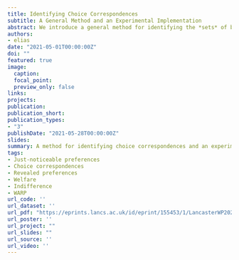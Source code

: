 ```yaml
---
title: Identifying Choice Correspondences
subtitle: A General Method and an Experimental Implementation
abstract: We introduce a general method for identifying the *sets* of best alternatives of decision makers in each choice sets, i.e., their *choice correspondences*, experimentally. In contrast, most experiments force the choice of a *single* alternative in each choice set. The method allow decision makers to choose several alternatives, provide a small incentive for each alternative chosen, and then randomly select one for payment. We derive two conditions under which the method may recover the choice correspondence. First, when the incentive to choose several alternative becomes small. Second, we can at least partially identifies the choice correspondence, by obtaining supersets and subsets for each choice set. We illustrate the method with an experiment, in which subjects choose between four paid tasks. In the latter case, we can retrieve the full choice correspondence for 18% of subjects and bind it for another 40%. Using the limit result, we show that 40% of all observed choices can be rationalized by complete, reflexive and transitive preferences in the experiment, i.e., satisfy the Weak Axiom of Revealed Preferences – WARP hereafter. Weakening the classical model, incomplete preferences or just-noticeable difference preferences do not rationalize more choice correspondences. Going beyond, however, we show that complete, reflexive and transitive preferences with menu-dependent choices rationalize 96% of observed choices. Having elicited choice correspondences allows to conclude that indifference is widespread in the experiment.These results pave the way for exploring various behavioral models with a unified method.
authors:
- elias
date: "2021-05-01T00:00:00Z"
doi: ""
featured: true
image:
  caption: 
  focal_point: 
  preview_only: false
links:
projects:
publication: 
publication_short: 
publication_types:
- "3"
publishDate: "2021-05-28T00:00:00Z"
slides: 
summary: A method for identifying choice correspondences and an experiment.
tags:
- Just-noticeable preferences
- Choice correspondences
- Revealed preferences
- Welfare
- Indifference
- WARP
url_code: ''
url_dataset: ''
url_pdf: "https://eprints.lancs.ac.uk/id/eprint/155453/1/LancasterWP2021_006.pdf"
url_poster: ''
url_project: ""
url_slides: ""
url_source: ''
url_video: ''
---
```



